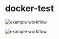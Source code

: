 # docker-test

![example workflow](https://github.com/Runamook/docker-test/actions/workflows/Python-code-test/badge.svg)


![example workflow](https://github.com/Runamook/docker-test/actions/workflows/Docker-container-test/badge.svg)